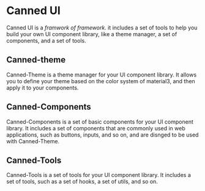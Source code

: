 # Canned UI

Canned UI is a *framwork of framework*. it includes a set of tools to help you build your own UI component library, like a theme manager, a set of components, and a set of tools.

## Canned-theme

Canned-Theme is a theme manager for your UI component library. It allows you to define your theme based on the color system of material3, and then apply it to your components.

## Canned-Components

Canned-Components is a set of basic components for your UI component library. It includes a set of components that are commonly used in web applications, such as buttons, inputs, and so on, and are disnged to be used with Canned-Theme.

## Canned-Tools

Canned-Tools is a set of tools for your UI component library. It includes a set of tools, such as a set of hooks, a set of utils, and so on.
